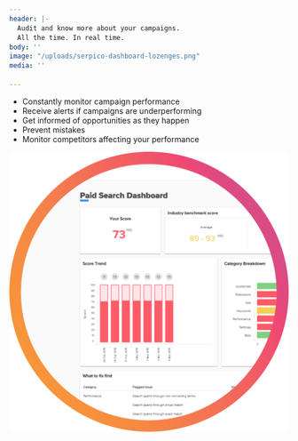 ```yaml
---
header: |-
  Audit and know more about your campaigns.
  All the time. In real time.
body: ''
image: "/uploads/serpico-dashboard-lozenges.png"
media: ''

---
```

* Constantly monitor campaign performance
* Receive alerts if campaigns are underperforming
* Get informed of opportunities as they happen
* Prevent mistakes
* Monitor competitors affecting your performance

![](/uploads/serpico-dashboard-lozenges.png)